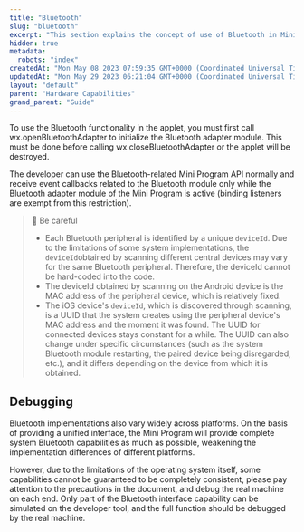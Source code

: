 ```yaml
---
title: "Bluetooth"
slug: "bluetooth"
excerpt: "This section explains the concept of use of Bluetooth in Mini App."
hidden: true
metadata: 
  robots: "index"
createdAt: "Mon May 08 2023 07:59:35 GMT+0000 (Coordinated Universal Time)"
updatedAt: "Mon May 29 2023 06:21:04 GMT+0000 (Coordinated Universal Time)"
layout: "default"
parent: "Hardware Capabilities"
grand_parent: "Guide"
---
```

To use the Bluetooth functionality in the applet, you must first call wx.openBluetoothAdapter to initialize the Bluetooth adapter module. This must be done before calling wx.closeBluetoothAdapter or the applet will be destroyed. 

The developer can use the Bluetooth-related Mini Program API normally and receive event callbacks related to the Bluetooth module only while the Bluetooth adapter module of the Mini Program is active (binding listeners are exempt from this restriction).

> 🚧 Be careful
> 
> - Each Bluetooth peripheral is identified by a unique `deviceId`. Due to the limitations of some system implementations, the `deviceId`obtained by scanning different central devices may vary for the same Bluetooth peripheral. Therefore, the deviceId cannot be hard-coded into the code.
> - The deviceId obtained by scanning on the Android device is the MAC address of the peripheral device, which is relatively fixed.
> - The iOS device's `deviceId`, which is discovered through scanning, is a UUID that the system creates using the peripheral device's MAC address and the moment it was found. The UUID for connected devices stays constant for a while. The UUID can also change under specific circumstances (such as the system Bluetooth module restarting, the paired device being disregarded, etc.), and it differs depending on the device from which it is obtained.

## Debugging

Bluetooth implementations also vary widely across platforms. On the basis of providing a unified interface, the Mini Program will provide complete system Bluetooth capabilities as much as possible, weakening the implementation differences of different platforms.

However, due to the limitations of the operating system itself, some capabilities cannot be guaranteed to be completely consistent, please pay attention to the precautions in the document, and debug the real machine on each end. Only part of the Bluetooth interface capability can be simulated on the developer tool, and the full function should be debugged by the real machine.
